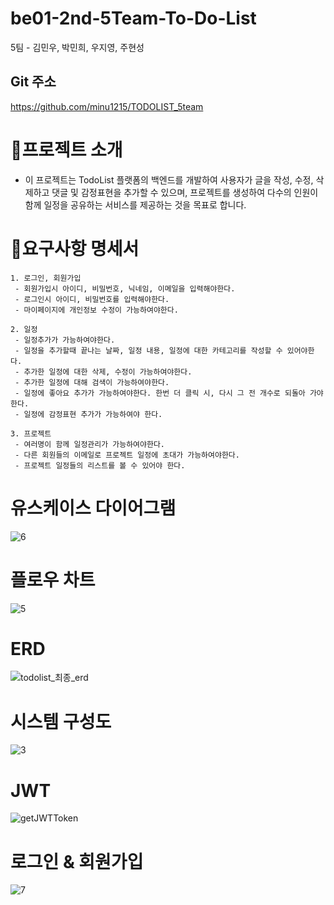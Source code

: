 # be01-2nd-5Team-To-Do-List
5팀 - 김민우, 박민희, 우지영, 주현성

## Git 주소
https://github.com/minu1215/TODOLIST_5team


# 📒프로젝트 소개
- 이 프로젝트는 TodoList 플랫폼의 백엔드를 개발하여 사용자가 글을 작성, 수정, 삭제하고 댓글 및 감정표현을 추가할 수 있으며, 프로젝트를 생성하여 다수의 인원이 함께 일정을 공유하는 서비스를 제공하는 것을 목표로 합니다.


# 🧩요구사항 명세서
```
1. 로그인, 회원가입
 - 회원가입시 아이디, 비밀번호, 닉네임, 이메일을 입력해야한다.
 - 로그인시 아이디, 비밀번호를 입력해야한다.
 - 마이페이지에 개인정보 수정이 가능하여야한다.

2. 일정
 - 일정추가가 가능하여야한다.
 - 일정을 추가할때 끝나는 날짜, 일정 내용, 일정에 대한 카테고리를 작성할 수 있어야한다.
 - 추가한 일정에 대한 삭제, 수정이 가능하여야한다.
 - 추가한 일정에 대해 검색이 가능하여야한다.
 - 일정에 좋아요 추가가 가능하여야한다. 한번 더 클릭 시, 다시 그 전 개수로 되돌아 가야 한다.
 - 일정에 감정표현 추가가 가능하여야 한다.

3. 프로젝트
 - 여러명이 함께 일정관리가 가능하여야한다.
 - 다른 회원들의 이메일로 프로젝트 일정에 초대가 가능하여야한다.
 - 프로젝트 일정들의 리스트를 볼 수 있어야 한다.
```

# 유스케이스 다이어그램

![6](https://github.com/beyond-sw-camp/be01-2nd-5Team-To-Do-List/assets/44054359/0b27a7c9-c55d-41a8-b562-871c6c67e4ab)

# 플로우 차트

![5](https://github.com/beyond-sw-camp/be01-2nd-5Team-To-Do-List/assets/44054359/f6248bb8-ba02-4f5a-8bb2-2a1d27f21c10)

# ERD

![todolist_최종_erd](https://github.com/beyond-sw-camp/be01-2nd-5Team-To-Do-List/assets/44054359/f87b92bd-7909-4805-9046-3a55ef13c801)

# 시스템 구성도

![3](https://github.com/beyond-sw-camp/be01-2nd-5Team-To-Do-List/assets/44054359/c2ef7a30-d70d-4f6d-896f-639ecf00ee85)

# JWT

![getJWTToken](https://github.com/beyond-sw-camp/be01-2nd-5Team-To-Do-List/assets/44054359/212fb294-5e46-41ed-a86f-e833a2dfe2c0)

# 로그인 & 회원가입

![7](https://github.com/beyond-sw-camp/be01-2nd-5Team-To-Do-List/assets/44054359/85004506-1ec6-4324-ab79-bdf9fce97c96)

